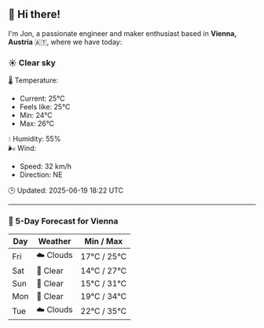 ## 👋 Hi there!

I'm Jon, a passionate engineer and maker enthusiast based in **Vienna, Austria** 🇦🇹, where we have today:

### ☀️ Clear sky 

🌡️ Temperature: 
* Current: 25°C
* Feels like: 25°C
* Min: 24°C 
* Max: 26°C  

💧 Humidity: 55%  
🌬️ Wind: 
* Speed: 32 km/h 
* Direction: NE  

🕒 Updated: 2025-06-19 18:22 UTC

---

### 📅 5-Day Forecast for Vienna

| Day | Weather | Min / Max |
|-----|---------|------------|
| Fri | ☁️ Clouds | 17°C / 25°C |
| Sat | 🌙 Clear | 14°C / 27°C |
| Sun | 🌙 Clear | 15°C / 31°C |
| Mon | 🌙 Clear | 19°C / 34°C |
| Tue | ☁️ Clouds | 22°C / 35°C |
